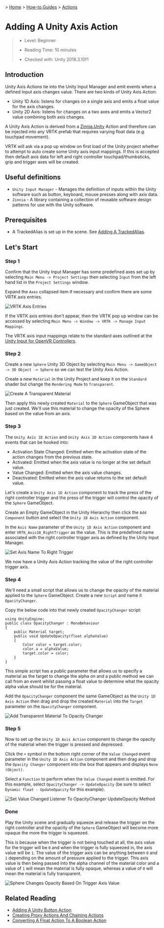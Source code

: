 &gt; [Home](../../../../README.md) &gt; [How-to Guides](../../README.md) &gt; [Actions](../README.md)

# Adding A Unity Axis Action

> * Level: Beginner
>
> * Reading Time: 10 minutes
>
> * Checked with: Unity 2018.3.10f1

## Introduction

Unity Axis Actions tie into the Unity Input Manager and emit events when a defined Input axis changes value. There are two kinds of Unity Axis Action:

* Unity 1D Axis: listens for changes on a single axis and emits a float value for the axis changes.
* Unity 2D Axis: listens for changes on a two axes and emits a Vector2 value combining both axis changes.

A Unity Axis Action is derived from a [Zinnia.Unity] Action and therefore can be injected into any VRTK prefab that requires varying float data (e.g. touchpad movement).

VRTK will ask via a pop up window on first load of the Unity project whether to attempt to auto create some Unity axis input mappings. If this is accepted then default axis data for left and right controller touchpad/thumbsticks, grip and trigger axes will be created.

## Useful definitions

* `Unity Input Manager` - Manages the definition of inputs within the Unity software such as button, keyboard, mouse presses along with axis data.
* `Zinnia` - A library containing a collection of reusable software design patterns for use with the Unity software.

## Prerequisites

* A TrackedAlias is set up in the scene. See [Adding A TrackedAlias](../../CameraRigs/AddingATrackedAlias/README.md).

## Let's Start

### Step 1

Confirm that the Unity Input Manager has some predefined axes set up by selecting `Main Menu -> Project Settings` then selecting `Input` from the left hand list in the `Project Settings` window.

Expand the `Axes` collapsed item if necessary and confirm there are some VRTK axis entries.

![VRTK Axis Entries](assets/images/VRTKAxisEntries.png)

If the VRTK axis entries don't appear, then the VRTK pop up window can be accessed by selecting `Main Menu -> Window -> VRTK -> Manage Input Mappings`.

The VRTK axis input mappings relate to the standard axes outlined at the [Unity Input for OpenVR Controllers].

### Step 2

Create a new `Sphere` Unity 3D Object by selecting `Main Menu -> GameObject -> 3D Object -> Sphere` so we can test the Unity Axis Action.

Create a new `Material` in the Unity Project and keep it on the `Standard` shader but change the `Rendering Mode` to `Transparent`.

![Create A Transparent Material](assets/images/CreateATransparentMaterial.png)

Then apply this newly created `Material` to the `Sphere` GameObject that was just created. We'll use this material to change the opacity of the Sphere based on the value from an axis.

### Step 3

The `Unity Axis 1D Action` and `Unity Axis 2D Action` components have 4 events that can be hooked into:

* Activation State Changed: Emitted when the activation state of the action changes from the previous state.
* Activated: Emitted when the axis value is no longer at the set default value.
* Value Changed: Emitted when the axis value changes.
* Deactivated: Emitted when the axis value returns to the set default value.

Let's create a `Unity Axis 1D Action` component to track the press of the right controller trigger and the press of the trigger will control the opacity of the `Sphere` GameObject.

Create an Empty GameObject in the Unity Hierarchy then click the `Add Component` button and select the `Unity 1D Axis Action` component.

In the `Axis Name` parameter of the `Unity 1D Axis Action` component and enter `VRTK_Axis10_RightTrigger` as the value. This is the predefined name associated with the right controller trigger axis as defined by the Unity Input Manager.

![Set Axis Name To Right Trigger](assets/images/SetAxisNameToRightTrigger.png)

We now have a Unity Axis Action tracking the value of the right controller trigger axis.

### Step 4

We'll need a small script that allows us to change the opacity of the material applied to the `Sphere` GameObject. Create a new `Script` and name it `OpacityChanger`.

Copy the below code into that newly created `OpacityChanger` script:

```
using UnityEngine;
public class OpacityChanger : MonoBehaviour
{
    public Material target;
    public void UpdateOpacity(float alphaValue)
    {
        Color color = target.color;
        color.a = alphaValue;
        target.color = color;
    }
}
```

This simple script has a public parameter that allows us to specify a material as the target to change the alpha on and a public method we can call from an event whilst passing a float value to determine what the opacity alpha value should be for the material.

Add the `OpacityChanger` component the same GameObject as the `Unity 1D Axis Action` then drag and drop the created `Material` into the `Target` parameter on the `OpacityChanger` component.

![Add Transparent Material To Opacity Changer](assets/images/AddTransparentMaterialToOpacityChanger.png)

### Step 5

Now to set up the `Unity 1D Axis Action` component to change the opacity of the material when the trigger is pressed and depressed.

Click the `+` symbol in the bottom right corner of the `Value Changed` event parameter in the `Unity 1D Axis Action` component and then drag and drop the `Opacity Changer` component into the box that appears and displays `None (Object)`.

Select a `Function` to perform when the `Value Changed` event is emitted. For this example, select `OpacityChanger -> UpdateOpacity` (be sure to select `Dynamic float - UpdateOpacity` for this example).

![Set Value Changed Listener To OpacityChanger UpdateOpacity Method](assets/images/SetValueChangedListenerToOpacityChangerUpdateOpacityMethod.png)

### Done

Play the Unity scene and gradually squeeze and release the trigger on the right controller and the opacity of the `Sphere` GameObject will become more opaque the more the trigger is squeezed.

This is because when the trigger is not being touched at all, the axis value for the trigger will be `0` and when the trigger is fully squeezed in, the axis value will be `1`. The value of the trigger axis can be anything between `0` and `1` depending on the amount of pressure applied to the trigger. This axis value is then being passed into the alpha channel of the material color and a value of `1` will mean the material is fully opaque, whereas a value of `0` will mean the material is fully transparent.

![Sphere Changes Opacity Based On Trigger Axis Value](assets/images/SphereChangesOpacityBasedOnTriggerAxisValue.png)

## Related Reading

* [Adding A Unity Button Action](../AddingAUnityButtonAction/README.md)
* [Creating Proxy Actions And Chaining Actions](../CreatingProxyActionsAndChainingActions/README.md)
* [Converting A Float Action To A Boolean Action](../ConvertingAFloatActionToABooleanAction/README.md)

[Zinnia.Unity]: https://github.com/ExtendRealityLtd/Zinnia.Unity
[Unity Input for OpenVR Controllers]: https://docs.unity3d.com/Manual/OpenVRControllers.html